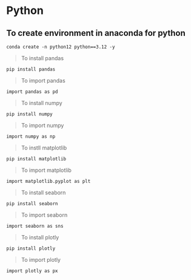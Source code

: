# Python
## To create environment in anaconda for python
```
conda create -n python12 python==3.12 -y
```

>  To install pandas
```
pip install pandas
```
> To import pandas
```
import pandas as pd
```
> To install numpy
 ```
pip install numpy
```
> To import numpy
```
import numpy as np
```
> To instll matplotlib
```
pip install matplotlib
```
> To import matplotlib
```
import matplotlib.pyplot as plt
```
> To install seaborn
```
pip install seaborn
```
> To import seaborn
```
import seaborn as sns
```
> To install plotly
```
pip install plotly
```
> To import plotly
```
import plotly as px
```
```
